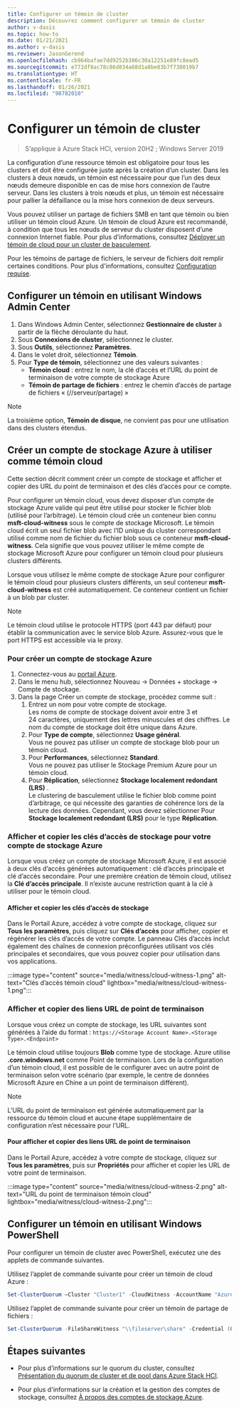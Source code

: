 ```yaml
---
title: Configurer un témoin de cluster
description: Découvrez comment configurer un témoin de cluster
author: v-dasis
ms.topic: how-to
ms.date: 01/21/2021
ms.author: v-dasis
ms.reviewer: JasonGerend
ms.openlocfilehash: cb964bafae7dd9252b386c30a12251e89fc8ead5
ms.sourcegitcommit: e772df8ac78c86d834a68d1a8be83b7f738019b7
ms.translationtype: HT
ms.contentlocale: fr-FR
ms.lasthandoff: 01/26/2021
ms.locfileid: "98782010"
---
```

# <a name="set-up-a-cluster-witness"></a>Configurer un témoin de cluster

> S’applique à Azure Stack HCI, version 20H2 ; Windows Server 2019

La configuration d’une ressource témoin est obligatoire pour tous les clusters et doit être configurée juste après la création d’un cluster. Dans les clusters à deux nœuds, un témoin est nécessaire pour que l’un des deux nœuds demeure disponible en cas de mise hors connexion de l’autre serveur. Dans les clusters à trois nœuds et plus, un témoin est nécessaire pour pallier la défaillance ou la mise hors connexion de deux serveurs.  

Vous pouvez utiliser un partage de fichiers SMB en tant que témoin ou bien utiliser un témoin cloud Azure. Un témoin de cloud Azure est recommandé, à condition que tous les nœuds de serveur du cluster disposent d’une connexion Internet fiable. Pour plus d’informations, consultez [Déployer un témoin de cloud pour un cluster de basculement](/windows-server/failover-clustering/deploy-cloud-witness).

Pour les témoins de partage de fichiers, le serveur de fichiers doit remplir certaines conditions. Pour plus d'informations, consultez [Configuration requise](../concepts/system-requirements.md).

## <a name="set-up-a-witness-using-windows-admin-center"></a>Configurer un témoin en utilisant Windows Admin Center

1. Dans Windows Admin Center, sélectionnez **Gestionnaire de cluster** à partir de la flèche déroulante du haut.
1. Sous **Connexions de cluster**, sélectionnez le cluster.
1. Sous **Outils**, sélectionnez **Paramètres**.
1. Dans le volet droit, sélectionnez **Témoin**.
1. Pour **Type de témoin**, sélectionnez une des valeurs suivantes :
      - **Témoin cloud** : entrez le nom, la clé d’accès et l’URL du point de terminaison de votre compte de stockage Azure
      - **Témoin de partage de fichiers** : entrez le chemin d’accès de partage de fichiers « (//serveur/partage) »

> [!NOTE]
> La troisième option, **Témoin de disque**, ne convient pas pour une utilisation dans des clusters étendus.

## <a name="create-an-azure-storage-account-to-use-as-a-cloud-witness"></a>Créer un compte de stockage Azure à utiliser comme témoin cloud

Cette section décrit comment créer un compte de stockage et afficher et copier des URL du point de terminaison et des clés d’accès pour ce compte.

Pour configurer un témoin cloud, vous devez disposer d’un compte de stockage Azure valide qui peut être utilisé pour stocker le fichier blob (utilisé pour l’arbitrage). Le témoin cloud crée un conteneur bien connu **msft-cloud-witness** sous le compte de stockage Microsoft. Le témoin cloud écrit un seul fichier blob avec l’ID unique du cluster correspondant utilisé comme nom de fichier du fichier blob sous ce conteneur **msft-cloud-witness**. Cela signifie que vous pouvez utiliser le même compte de stockage Microsoft Azure pour configurer un témoin cloud pour plusieurs clusters différents.

Lorsque vous utilisez le même compte de stockage Azure pour configurer le témoin cloud pour plusieurs clusters différents, un seul conteneur **msft-cloud-witness** est créé automatiquement. Ce conteneur contient un fichier à un blob par cluster.

> [!NOTE]  
> Le témoin cloud utilise le protocole HTTPS (port 443 par défaut) pour établir la communication avec le service blob Azure. Assurez-vous que le port HTTPS est accessible via le proxy.

### <a name="to-create-an-azure-storage-account"></a>Pour créer un compte de stockage Azure

1. Connectez-vous au [portail Azure](https://portal.azure.com).
1. Dans le menu hub, sélectionnez Nouveau -> Données + stockage -> Compte de stockage.
1. Dans la page Créer un compte de stockage, procédez comme suit :
    1. Entrez un nom pour votre compte de stockage.
    <br>Les noms de compte de stockage doivent avoir entre 3 et 24 caractères, uniquement des lettres minuscules et des chiffres. Le nom du compte de stockage doit être unique dans Azure.
    1. Pour **Type de compte**, sélectionnez **Usage général**.
    <br>Vous ne pouvez pas utiliser un compte de stockage blob pour un témoin cloud.
    1. Pour **Performances**, sélectionnez **Standard**.
    <br>Vous ne pouvez pas utiliser le Stockage Premium Azure pour un témoin cloud.
    1. Pour **Réplication**, sélectionnez **Stockage localement redondant (LRS)** .
    <br>Le clustering de basculement utilise le fichier blob comme point d’arbitrage, ce qui nécessite des garanties de cohérence lors de la lecture des données. Cependant, vous devez sélectionner Pour **Stockage localement redondant (LRS)** pour le type **Réplication**.

### <a name="view-and-copy-storage-access-keys-for-your-azure-storage-account"></a>Afficher et copier les clés d’accès de stockage pour votre compte de stockage Azure

Lorsque vous créez un compte de stockage Microsoft Azure, il est associé à deux clés d’accès générées automatiquement : clé d’accès principale et clé d’accès secondaire. Pour une première création de témoin cloud, utilisez la **Clé d’accès principale**. Il n’existe aucune restriction quant à la clé à utiliser pour le témoin cloud.  

#### <a name="to-view-and-copy-storage-access-keys"></a>Afficher et copier les clés d’accès de stockage

Dans le Portail Azure, accédez à votre compte de stockage, cliquez sur **Tous les paramètres**, puis cliquez sur **Clés d’accès** pour afficher, copier et régénérer les clés d’accès de votre compte. Le panneau Clés d’accès inclut également des chaînes de connexion préconfigurées utilisant vos clés principales et secondaires, que vous pouvez copier pour utilisation dans vos applications.

:::image type="content" source="media/witness/cloud-witness-1.png" alt-text="Clés d’accès témoin cloud" lightbox="media/witness/cloud-witness-1.png":::

### <a name="view-and-copy-endpoint-url-links"></a>Afficher et copier des liens URL de point de terminaison

Lorsque vous créez un compte de stockage, les URL suivantes sont générées à l’aide du format : `https://<Storage Account Name>.<Storage Type>.<Endpoint>`  

Le témoin cloud utilise toujours **Blob** comme type de stockage. Azure utilise **.core.windows.net** comme Point de terminaison. Lors de la configuration d’un témoin cloud, il est possible de le configurer avec un autre point de terminaison selon votre scénario (par exemple, le centre de données Microsoft Azure en Chine a un point de terminaison différent).  

> [!NOTE]  
> L’URL du point de terminaison est générée automatiquement par la ressource du témoin cloud et aucune étape supplémentaire de configuration n’est nécessaire pour l’URL.  

#### <a name="to-view-and-copy-endpoint-url-links"></a>Pour afficher et copier des liens URL de point de terminaison

Dans le Portail Azure, accédez à votre compte de stockage, cliquez sur **Tous les paramètres**, puis sur **Propriétés** pour afficher et copier les URL de votre point de terminaison.  

:::image type="content" source="media/witness/cloud-witness-2.png" alt-text="URL du point de terminaison témoin cloud" lightbox="media/witness/cloud-witness-2.png":::  

## <a name="set-up-a-witness-using-windows-powershell"></a>Configurer un témoin en utilisant Windows PowerShell

Pour configurer un témoin de cluster avec PowerShell, exécutez une des applets de commande suivantes.

Utilisez l’applet de commande suivante pour créer un témoin de cloud Azure :

```powershell
Set-ClusterQuorum –Cluster "Cluster1" -CloudWitness -AccountName "AzureStorageAccountName" -AccessKey "AzureStorageAccountAccessKey"
```

Utilisez l’applet de commande suivante pour créer un témoin de partage de fichiers :

```powershell
Set-ClusterQuorum -FileShareWitness "\\fileserver\share" -Credential (Get-Credential)
```

## <a name="next-steps"></a>Étapes suivantes

- Pour plus d’informations sur le quorum du cluster, consultez [Présentation du quorum de cluster et de pool dans Azure Stack HCI](../concepts/quorum.md).

- Pour plus d'informations sur la création et la gestion des comptes de stockage, consultez [À propos des comptes de stockage Azure](/azure/storage/common/storage-account-create).